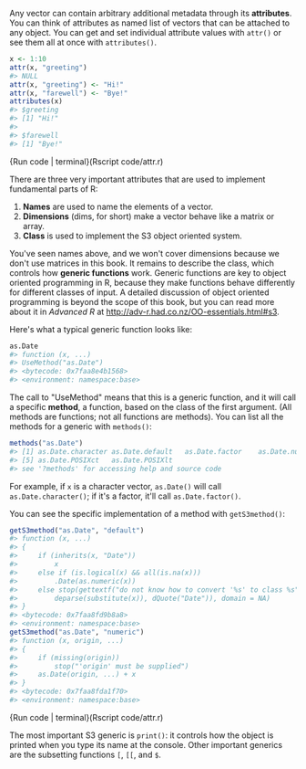 
Any vector can contain arbitrary additional metadata through its __attributes__. You can think of attributes as named list of vectors that can be attached to any object. 
You can get and set individual attribute values with `attr()` or see them all at once with `attributes()`.


```r
x <- 1:10
attr(x, "greeting")
#> NULL
attr(x, "greeting") <- "Hi!"
attr(x, "farewell") <- "Bye!"
attributes(x)
#> $greeting
#> [1] "Hi!"
#> 
#> $farewell
#> [1] "Bye!"
```
{Run code | terminal}(Rscript code/attr.r)              


There are three very important attributes that are used to implement fundamental parts of R:

1. __Names__ are used to name the elements of a vector.
1. __Dimensions__ (dims, for short) make a vector behave like a matrix or array.
1. __Class__ is used to implement the S3 object oriented system.

You've seen names above, and we won't cover dimensions because we don't use matrices in this book. It remains to describe the class, which controls how __generic functions__ work. Generic functions are key to object oriented programming in R, because they make functions behave differently for different classes of input. A detailed discussion of object oriented programming is beyond the scope of this book, but you can read more about it in _Advanced R_ at <http://adv-r.had.co.nz/OO-essentials.html#s3>.

Here's what a typical generic function looks like:


```r
as.Date
#> function (x, ...) 
#> UseMethod("as.Date")
#> <bytecode: 0x7faa8e4b1568>
#> <environment: namespace:base>
```

The call to "UseMethod" means that this is a generic function, and it will call a specific __method__, a function, based on the class of the first argument. (All methods are functions; not all functions are methods). You can list all the methods for a generic with `methods()`:


```r
methods("as.Date")
#> [1] as.Date.character as.Date.default   as.Date.factor    as.Date.numeric  
#> [5] as.Date.POSIXct   as.Date.POSIXlt  
#> see '?methods' for accessing help and source code
```

For example, if `x` is a character vector, `as.Date()` will call `as.Date.character()`; if it's a factor, it'll call `as.Date.factor()`.

You can see the specific implementation of a method with `getS3method()`:


```r
getS3method("as.Date", "default")
#> function (x, ...) 
#> {
#>     if (inherits(x, "Date")) 
#>         x
#>     else if (is.logical(x) && all(is.na(x))) 
#>         .Date(as.numeric(x))
#>     else stop(gettextf("do not know how to convert '%s' to class %s", 
#>         deparse(substitute(x)), dQuote("Date")), domain = NA)
#> }
#> <bytecode: 0x7faa8fd9b8a8>
#> <environment: namespace:base>
getS3method("as.Date", "numeric")
#> function (x, origin, ...) 
#> {
#>     if (missing(origin)) 
#>         stop("'origin' must be supplied")
#>     as.Date(origin, ...) + x
#> }
#> <bytecode: 0x7faa8fda1f70>
#> <environment: namespace:base>
```
{Run code | terminal}(Rscript code/attr.r)              


The most important S3 generic is `print()`: it controls how the object is printed when you type its name at the console. Other important generics are the subsetting functions `[`, `[[`, and `$`. 
